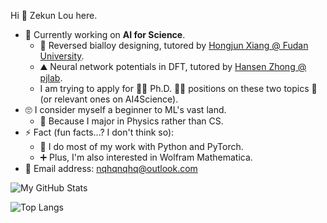 Hi 👋 Zekun Lou here.

- 🏃‍ Currently working on **AI for Science**.
    - 🔁 Reversed bialloy designing, tutored by [Hongjun Xiang @ Fudan University](https://scholar.google.com/citations?hl=zh-CN&user=5GcATiIAAAAJ).
    - ⛰️ Neural network potentials in DFT, tutored by [Hansen Zhong @ pjlab](https://www.semanticscholar.org/author/H.-Xiang/3555470).
    - I am trying to apply for 👨‍🎓 Ph.D. 👨‍🎓 positions on these two topics 🔬 (or relevant ones on AI4Science).
- 🙄 I consider myself a beginner to ML's vast land.
    - 🤔 Because I major in Physics rather than CS.
- ⚡ Fact (fun facts...? I don't think so):
    - 🔧 I do most of my work with Python and PyTorch.
    - ➕ Plus, I'm also interested in Wolfram Mathematica.
- 📧 Email address: [nqhqnqhq@outlook.com](mailto:nqhqnqhq@outlook.com)

![My GitHub Stats](https://github-readme-stats.vercel.app/api?username=nqhq-lou&show_icons=true)

![Top Langs](https://github-readme-stats.vercel.app/api/top-langs/?username=nqhq-lou&layout=compact)

<!--
**nqhq-lou/nqhq-lou** is a ✨ _special_ ✨ repository because its `README.md` (this file) appears on your GitHub profile.

Here are some ideas to get you started:

- 🔭 I’m currently working on ...
- 🌱 I’m currently learning ...
- 👯 I’m looking to collaborate on ...
- 🤔 I’m looking for help with ...
- 💬 Ask me about ...
- 📫 How to reach me: ...
- 😄 Pronouns: ...
- ⚡ Fun fact: ...
-->
